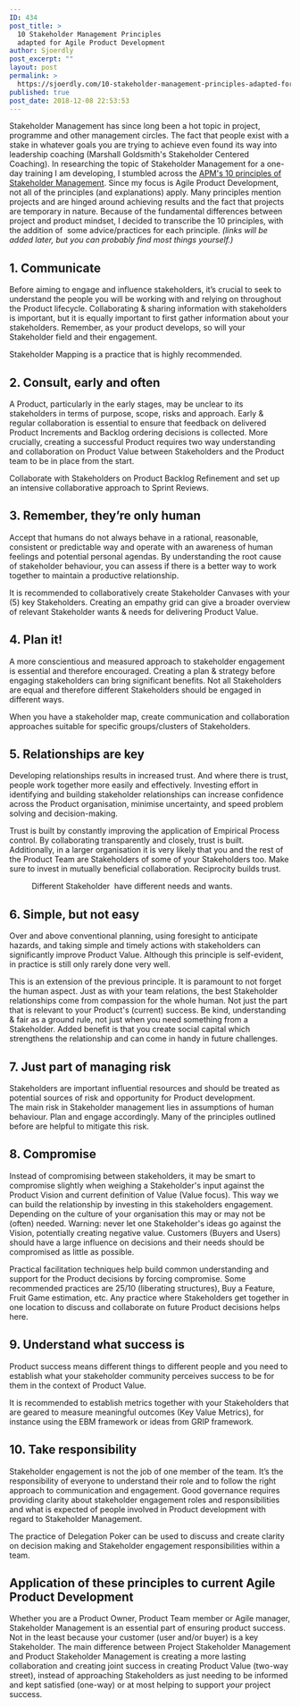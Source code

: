 ```yaml
---
ID: 434
post_title: >
  10 Stakeholder Management Principles
  adapted for Agile Product Development
author: Sjoerdly
post_excerpt: ""
layout: post
permalink: >
  https://sjoerdly.com/10-stakeholder-management-principles-adapted-for-agile-product-development/
published: true
post_date: 2018-12-08 22:53:53
---
```

<!-- wp:paragraph -->
<p>Stakeholder Management has since long been a hot topic in project, programme and other management circles. The fact that people exist with a stake in whatever goals you are trying to achieve even found its way into leadership coaching (Marshall Goldsmith's Stakeholder Centered Coaching). In researching the topic of Stakeholder Management for a one-day training I am developing, I stumbled across the <a href="https://www.apm.org.uk/resources/find-a-resource/stakeholder-engagement/key-principles/">APM's 10 principles of Stakeholder Management</a>. Since my focus is Agile Product Development, not all of the principles (and explanations) apply. Many principles mention projects and are hinged around achieving results and the fact that projects are temporary in nature. Because of the fundamental differences between project and product mindset, I decided to transcribe the 10 principles, with the addition of  some advice/practices for each principle. <em>(links will be added later, but you can probably find most things yourself.)</em><br></p>
<!-- /wp:paragraph -->

<!-- wp:heading -->
<h2>1. Communicate<br></h2>
<!-- /wp:heading -->

<!-- wp:paragraph -->
<p>Before aiming to engage and influence stakeholders, it’s crucial to seek to understand the people you will be working with and relying on throughout the Product lifecycle. Collaborating &amp; sharing information with stakeholders is important, but it is equally important to first gather information about your stakeholders. Remember, as your product develops, so will your Stakeholder field and their engagement. <br></p>
<!-- /wp:paragraph -->

<!-- wp:paragraph -->
<p>Stakeholder Mapping is a practice that is highly recommended.</p>
<!-- /wp:paragraph -->

<!-- wp:heading -->
<h2>2. Consult, early and often<br></h2>
<!-- /wp:heading -->

<!-- wp:paragraph -->
<p>A Product, particularly in the early stages, may be unclear to its stakeholders in terms of purpose, scope, risks and approach. Early &amp; regular collaboration is essential to ensure that feedback on delivered Product Increments and Backlog ordering decisions is collected. More crucially, creating a successful Product requires two way understanding and collaboration on Product Value between Stakeholders and the Product team to be in place from the start. <br></p>
<!-- /wp:paragraph -->

<!-- wp:paragraph -->
<p>Collaborate with Stakeholders on Product Backlog Refinement and set up an intensive collaborative approach to Sprint Reviews.</p>
<!-- /wp:paragraph -->

<!-- wp:heading -->
<h2>3. Remember, they’re only human<br></h2>
<!-- /wp:heading -->

<!-- wp:paragraph -->
<p>Accept that humans do not always behave in a rational, reasonable, consistent or predictable way and operate with an awareness of human feelings and potential personal agendas. By understanding the root cause of stakeholder behaviour, you can assess if there is a better way to work together to maintain a productive relationship. </p>
<!-- /wp:paragraph -->

<!-- wp:paragraph -->
<p>It is recommended to collaboratively create Stakeholder Canvases with your (5) key Stakeholders. Creating an empathy grid can give a broader overview of relevant Stakeholder wants &amp; needs for delivering Product Value. </p>
<!-- /wp:paragraph -->

<!-- wp:heading -->
<h2>4. Plan it! <br></h2>
<!-- /wp:heading -->

<!-- wp:paragraph -->
<p>A more conscientious and measured approach to stakeholder engagement is essential and therefore encouraged. Creating a plan &amp; strategy before engaging stakeholders can bring significant benefits. Not all Stakeholders are equal and therefore different Stakeholders should be engaged in different ways. </p>
<!-- /wp:paragraph -->

<!-- wp:paragraph -->
<p>When you have a stakeholder map, create communication and collaboration approaches suitable for specific groups/clusters of Stakeholders.</p>
<!-- /wp:paragraph -->

<!-- wp:heading -->
<h2>5. Relationships are key<br></h2>
<!-- /wp:heading -->

<!-- wp:paragraph -->
<p>Developing relationships results in increased trust. And where there is trust, people work together more easily and effectively. Investing effort in identifying and building stakeholder relationships can increase confidence across the Product organisation, minimise uncertainty, and speed problem solving and decision-making.<br></p>
<!-- /wp:paragraph -->

<!-- wp:paragraph -->
<p>Trust is built by constantly improving the application of Empirical Process control. By collaborating transparently and closely, trust is built. Additionally, in a larger organisation it is very likely that you and the rest of the Product Team are Stakeholders of some of your Stakeholders too. Make sure to invest in mutually beneficial collaboration. Reciprocity builds trust. </p>
<!-- /wp:paragraph -->

<!-- wp:image {"id":435} -->
<figure class="wp-block-image"><img src="https://sjoerdly.com/wp/wp-content/uploads/2018/12/Screenshot-2018-12-08-at-22.49.38.png" alt="" class="wp-image-435"/><figcaption>Different Stakeholder  have different needs and wants.</figcaption></figure>
<!-- /wp:image -->

<!-- wp:heading -->
<h2>6. Simple, but not easy<br></h2>
<!-- /wp:heading -->

<!-- wp:paragraph -->
<p>Over and above conventional planning, using foresight to anticipate hazards, and taking simple and timely actions with stakeholders can significantly improve Product Value. Although this principle is self-evident, in practice is still only rarely done very well. <br></p>
<!-- /wp:paragraph -->

<!-- wp:paragraph -->
<p>This is an extension of the previous principle. It is paramount to not forget the human aspect. Just as with your team relations, the best Stakeholder relationships come from compassion for the whole human. Not just the part that is relevant to your Product's (current) success. Be kind, understanding &amp; fair as a ground rule, not just when you need something from a Stakeholder. Added benefit is that you create social capital which strengthens the relationship and can come in handy in future challenges.</p>
<!-- /wp:paragraph -->

<!-- wp:heading -->
<h2>7. Just part of managing risk</h2>
<!-- /wp:heading -->

<!-- wp:paragraph -->
<p>Stakeholders are important influential resources and should be treated as potential sources of risk and opportunity for Product development.<br>The main risk in Stakeholder management lies in assumptions of human behaviour. Plan and engage accordingly. Many of the principles outlined before are helpful to mitigate this risk.</p>
<!-- /wp:paragraph -->

<!-- wp:heading -->
<h2>8. Compromise<br></h2>
<!-- /wp:heading -->

<!-- wp:paragraph -->
<p>Instead of compromising between stakeholders, it may be smart to compromise slightly when weighing a Stakeholder's input against the Product Vision and current definition of Value (Value focus). This way we can build the relationship by investing in this stakeholders engagement. Depending on the culture of your organisation this may or may not be (often) needed. Warning: never let one Stakeholder's ideas go against the Vision, potentially creating negative value. Customers (Buyers and Users) should have a large influence on decisions and their needs should be compromised as little as possible. <br></p>
<!-- /wp:paragraph -->

<!-- wp:paragraph -->
<p>Practical facilitation techniques help build common understanding and support for the Product decisions by forcing compromise. Some recommended practices are 25/10 (liberating structures), Buy a Feature, Fruit Game estimation, etc. Any practice where Stakeholders get together in one location to discuss and collaborate on future Product decisions helps here.</p>
<!-- /wp:paragraph -->

<!-- wp:heading -->
<h2>9. Understand what success is <br></h2>
<!-- /wp:heading -->

<!-- wp:paragraph -->
<p>Product success means different things to different people and you need to establish what your stakeholder community perceives success to be for them in the context of Product Value. <br></p>
<!-- /wp:paragraph -->

<!-- wp:paragraph -->
<p>It is recommended to establish metrics together with your Stakeholders that are geared to measure meaningful outcomes (Key Value Metrics), for instance using the EBM framework or ideas from GRIP framework.</p>
<!-- /wp:paragraph -->

<!-- wp:heading -->
<h2>10. Take responsibility<br></h2>
<!-- /wp:heading -->

<!-- wp:paragraph -->
<p>Stakeholder engagement is not the job of one member of the team. It’s the responsibility of everyone to understand their role and to follow the right approach to communication and engagement. Good governance requires providing clarity about stakeholder engagement roles and responsibilities and what is expected of people involved in Product development with regard to Stakeholder Management. <br></p>
<!-- /wp:paragraph -->

<!-- wp:paragraph -->
<p>The practice of Delegation Poker can be used to discuss and create clarity on decision making and Stakeholder engagement responsibilities within a team.</p>
<!-- /wp:paragraph -->

<!-- wp:heading -->
<h2>Application of these principles to current Agile Product Development</h2>
<!-- /wp:heading -->

<!-- wp:paragraph -->
<p>Whether you are a Product Owner, Product Team member or Agile manager, Stakeholder Management is an essential part of ensuring product success. Not in the least because your customer (user and/or buyer) is a key Stakeholder. The main difference between Project Stakeholder Management and Product Stakeholder Management is creating a more lasting collaboration and creating joint success in creating Product Value (two-way street), instead of approaching Stakeholders as just needing to be informed and kept satisfied (one-way) or at most helping to support <em>your</em> project success. <br></p>
<!-- /wp:paragraph -->

<!-- wp:paragraph -->
<p><br></p>
<!-- /wp:paragraph -->